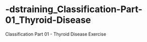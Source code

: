 # -dstraining_Classification-Part-01_Thyroid-Disease
 Classification Part 01 - Thyroid Disease Exercise
